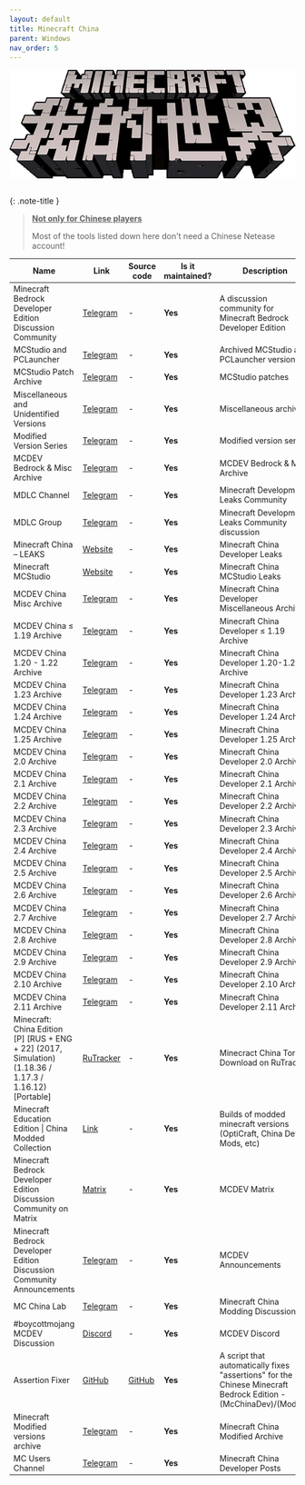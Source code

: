 ```yaml
---
layout: default
title: Minecraft China
parent: Windows
nav_order: 5
---
```



<div class="center">
  <img src="/assets/images/docs/minecraft-china.png" alt="Minecraft China" class="center-image">
</div>

<style>
  .center {
    display: flex;
    justify-content: center;
    align-items: center;
    
  }

  .center-image {
    max-width: 100%; /* This will make the image responsive */
    margin: auto;
  }
</style>

<br>

{: .note-title }
> <b><u>Not only for Chinese players</u></b>
>
> Most of the tools listed down here don't need a Chinese Netease account!

Name|Link|Source code|Is it maintained?|Description
------|------|------|------|------
Minecraft Bedrock Developer Edition Discussion Community|[Telegram](https://t.me/boycottmojang/11063)|\-|**Yes**|A discussion community for Minecraft Bedrock Developer Edition
MCStudio and PCLauncher|[Telegram](https://t.me/+OD2bd9Z0_jYxYzJh)|\-|**Yes**|Archived MCStudio and PCLauncher versions
MCStudio Patch Archive|[Telegram](https://t.me/+rBWWRA30ZR0zOTAx)|\-|**Yes**|MCStudio patches
Miscellaneous and Unidentified Versions|[Telegram](https://t.me/+9BeKboXdI0cxZjI5)|\-|**Yes**|Miscellaneous archives
Modified Version Series|[Telegram](https://t.me/+huibG4Y5d1pkMmI5)|\-|**Yes**|Modified version series
MCDEV Bedrock & Misc Archive|[Telegram](https://t.me/+-kF4gXGbU4llNzAx)|\-|**Yes**|MCDEV Bedrock & Misc Archive
MDLC Channel|[Telegram](https://t.me/MDLC_main)|\-|**Yes**|Minecraft Development Leaks Community
MDLC Group|[Telegram](https://t.me/MDLC_group)|\-|**Yes**|Minecraft Development Leaks Community discussion
Minecraft China – LEAKS|[Website](https://shytz.net/Minecraft-Leaks/China-Leaks)|\-|**Yes**|Minecraft China Developer Leaks
Minecraft MCStudio|[Website](https://shytz.net/Minecraft-Leaks/MCStudio)|\-|**Yes**|Minecraft China MCStudio Leaks
MCDEV China Misc Archive|[Telegram](https://t.me/+9BeKboXdI0cxZjI5)|\-|**Yes**|Minecraft China Developer Miscellaneous Archive
MCDEV China ≤ 1.19 Archive|[Telegram](https://t.me/+LgdkKd81n69kMjEx)|\-|**Yes**|Minecraft China Developer ≤ 1.19 Archive
MCDEV China 1.20 - 1.22 Archive|[Telegram](https://t.me/+v6e42P7zlE85ZTgx)|\-|**Yes**|Minecraft China Developer 1.20-1.22 Archive
MCDEV China 1.23 Archive|[Telegram](https://t.me/+Ar_tqzYsLfY3OTZh)|\-|**Yes**|Minecraft China Developer 1.23 Archive
MCDEV China 1.24 Archive|[Telegram](https://t.me/+y83rsGKYAzw4NDBh)|\-|**Yes**|Minecraft China Developer 1.24 Archive
MCDEV China 1.25 Archive|[Telegram](https://t.me/+juvWDLc6vdQxZTA5)|\-|**Yes**|Minecraft China Developer 1.25 Archive
MCDEV China 2.0 Archive|[Telegram](https://t.me/+3z_6QS1m-OhlYzZh)|\-|**Yes**|Minecraft China Developer 2.0 Archive
MCDEV China 2.1 Archive|[Telegram](https://t.me/+4RykcZqGXgtjOGNh)|\-|**Yes**|Minecraft China Developer 2.1 Archive
MCDEV China 2.2 Archive|[Telegram](https://t.me/+WxQMSHbl23I2Mzdh)|\-|**Yes**|Minecraft China Developer 2.2 Archive
MCDEV China 2.3 Archive|[Telegram](https://t.me/+GS6sqOzQNG42MzIx)|\-|**Yes**|Minecraft China Developer 2.3 Archive
MCDEV China 2.4 Archive|[Telegram](https://t.me/+ZLSpREuR5WVkOTdh)|\-|**Yes**|Minecraft China Developer 2.4 Archive
MCDEV China 2.5 Archive|[Telegram](https://t.me/+tEET1kasT005MDRh)|\-|**Yes**|Minecraft China Developer 2.5 Archive
MCDEV China 2.6 Archive|[Telegram](https://t.me/+sKl_K-y8JP4wODgx)|\-|**Yes**|Minecraft China Developer 2.6 Archive
MCDEV China 2.7 Archive|[Telegram](https://t.me/+5S8nA15-4EcxMGIx)|\-|**Yes**|Minecraft China Developer 2.7 Archive
MCDEV China 2.8 Archive|[Telegram](https://t.me/+6TGqUHdby4xiZGI5)|\-|**Yes**|Minecraft China Developer 2.8 Archive
MCDEV China 2.9 Archive|[Telegram](https://t.me/+zROm1cZ2uDEwMDJh)|\-|**Yes**|Minecraft China Developer 2.9 Archive
MCDEV China 2.10 Archive|[Telegram](https://t.me/+YTwiYOzy_IswNTVh)|\-|**Yes**|Minecraft China Developer 2.10 Archive
MCDEV China 2.11 Archive|[Telegram](https://t.me/+b1BbzYbyzmk5YWZh)|\-|**Yes**|Minecraft China Developer 2.11 Archive
Minecraft: China Edition [P] [RUS + ENG + 22] (2017, Simulation) (1.18.36 / 1.17.3 / 1.16.12) [Portable]|[RuTracker](https://rutracker.org/forum/viewtopic.php?t=6443700)|\-|**Yes**|Minecract China Torrent Download on RuTracker
Minecraft Education Edition \| China Modded Collection|[Link](https://t.me/minecraft_modded_collection)|\-|**Yes**|Builds of modded minecraft versions (OptiCraft, China Dev Mods, etc)
Minecraft Bedrock Developer Edition Discussion Community on Matrix|[Matrix](https://matrix.to/#/%23boycottmojang:matrix.org)|\-|**Yes**|MCDEV Matrix
Minecraft Bedrock Developer Edition Discussion Community Announcements|[Telegram](https://t.me/antimojang)|\-|**Yes**|MCDEV Announcements
MC China Lab|[Telegram](https://discord.gg/k3yv4CMbSR)|\-|**Yes**|Minecraft China Modding Discussion
#boycottmojang MCDEV Discussion|[Discord](https://discord.gg/8ZhXxD7bfG)|\-|**Yes**|MCDEV Discord
Assertion Fixer|[GitHub](https://github.com/Max-RM/assertion-fixer/releases)|[GitHub](https://github.com/Max-RM/assertion-fixer)|**Yes**|A script that automatically fixes "assertions" for the Chinese Minecraft Bedrock Edition - (McChinaDev)/(ModPC)
Minecraft Modified versions archive|[Telegram](https://t.me/minecraft_china_dev_mod)|\-|**Yes**|Minecraft China Modified Archive
MC Users Channel|[Telegram](https://t.me/minecraft_china_dev)|\-|**Yes**|Minecraft China Developer Posts